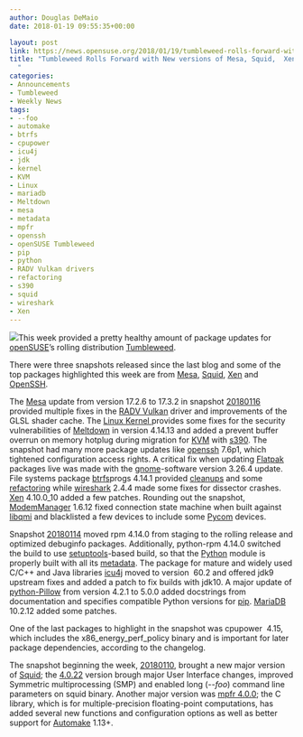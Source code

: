 ```yaml
---
author: Douglas DeMaio
date: 2018-01-19 09:55:35+00:00

layout: post
link: https://news.opensuse.org/2018/01/19/tumbleweed-rolls-forward-with-new-versions-of-mesa-squid-xen/
title: "Tumbleweed Rolls Forward with New versions of Mesa, Squid,  Xen\
  "
categories:
- Announcements
- Tumbleweed
- Weekly News
tags:
- --foo
- automake
- btrfs
- cpupower
- icu4j
- jdk
- kernel
- KVM
- Linux
- mariadb
- Meltdown
- mesa
- metadata
- mpfr
- openssh
- openSUSE Tumbleweed
- pip
- python
- RADV Vulkan drivers
- refactoring
- s390
- squid
- wireshark
- Xen
---
```

![](https://en.opensuse.org/images/3/30/Tumbleweed-mix.png)This week provided a pretty healthy amount of package updates for [openSUSE](https://www.opensuse.org/)’s rolling distribution [Tumbleweed](https://en.opensuse.org/Portal:Tumbleweed).

There were three snapshots released since the last blog and some of the top packages highlighted this week are from [Mesa](https://www.mesa3d.org/), [Squid](https://wiki.squid-cache.org/Squid-4), [Xen](https://www.xenproject.org/) and [OpenSSH](https://www.openssh.com/).

The [Mesa](https://www.mesa3d.org/) update from version 17.2.6 to 17.3.2 in snapshot [20180116](https://lists.opensuse.org/opensuse-factory/2018-01/msg00300.html) provided multiple fixes in the [RADV Vulkan](https://github.com/airlied/mesa/tree/semi-interesting/src/amd/vulkan) driver and improvements of the GLSL shader cache. The [Linux Kernel ](https://www.kernel.org/)provides some fixes for the security vulnerabilities of [Meltdown](https://en.wikipedia.org/wiki/Meltdown_(security_vulnerability)) in version 4.14.13 and added a prevent buffer overrun on memory hotplug during migration for [KVM](https://www.linux-kvm.org/) with [s390](https://en.wikipedia.org/wiki/IBM_System/390_ES/9000_Enterprise_Systems_Architecture_ESA_family). The snapshot had many more package updates like [openssh](https://www.openssh.com/) 7.6p1, which tightened configuration access rights. A critical fix when updating [Flatpak](https://flatpak.org/) packages live was made with the [gnome](https://www.gnome.org/)-software version 3.26.4 update. File systems package [btrfs](https://btrfs.wiki.kernel.org/)progs 4.14.1 provided [cleanups](https://en.wikipedia.org/wiki/Code_cleanup) and some [refactoring](https://en.wikipedia.org/wiki/Code_refactoring) while [wireshark](https://www.wireshark.org/) 2.4.4 made some fixes for dissector crashes. [Xen](https://www.xenproject.org/) 4.10.0_10 added a few patches. Rounding out the snapshot, [ModemManager](https://www.freedesktop.org/wiki/Software/ModemManager/) 1.6.12 fixed connection state machine when built against [libqmi](https://www.freedesktop.org/wiki/Software/libqmi/) and blacklisted a few devices to include some [Pycom](https://pycom.io/) devices.

Snapshot [20180114](https://lists.opensuse.org/opensuse-factory/2018-01/msg00267.html) moved rpm 4.14.0 from staging to the rolling release and optimized debuginfo packages. Additionally, python-rpm 4.14.0 switched the build to use [setuptools](https://pypi.python.org/pypi/setuptools)-based build, so that the [Python](https://www.python.org/) module is properly built with all its [metadata](https://en.wikipedia.org/wiki/Metadata). The package for mature and widely used C/C++ and Java libraries [icu4j](http://site.icu-project.org/) moved to version  60.2 and offered jdk9 upstream fixes and added a patch to fix builds with jdk10. A major update of [python-Pillow](https://pillow.readthedocs.io/) from version 4.2.1 to 5.0.0 added docstrings from documentation and specifies compatible Python versions for [pip](https://pypi.python.org/pypi/pip). [MariaDB](https://mariadb.org/) 10.2.12 added some patches.

<!-- more -->One of the last packages to highlight in the snapshot was cpupower  4.15, which includes the x86_energy_perf_policy binary and is important for later package dependencies, according to the changelog.

The snapshot beginning the week, [20180110](https://lists.opensuse.org/opensuse-factory/2018-01/msg00235.html), brought a new major version of [Squid](https://wiki.squid-cache.org/Squid-4); the [4.0.22](http://www.squid-cache.org/Versions/v4/squid-4.0.22-RELEASENOTES.html) version brough major User Interface changes, improved Symmetric multiprocessing (SMP) and enabled long (_--foo_) command line parameters on squid binary. Another major version was [mpfr 4.0.0](http://www.mpfr.org/mpfr-current/); the C library, which is for multiple-precision floating-point computations, has added several new functions and configuration options as well as better support for [Automake](https://www.gnu.org/software/automake/) 1.13+.		
